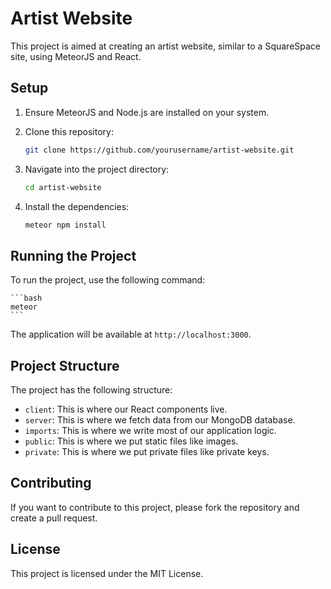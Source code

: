 # Artist Website

This project is aimed at creating an artist website, similar to a SquareSpace site, using MeteorJS and React.

## Setup

1. Ensure MeteorJS and Node.js are installed on your system.

2. Clone this repository:

    ```bash
    git clone https://github.com/yourusername/artist-website.git
    ```

3. Navigate into the project directory:

    ```bash
    cd artist-website
    ```

4. Install the dependencies:

    ```bash
    meteor npm install
    ```

## Running the Project

To run the project, use the following command:

    ```bash
    meteor
    ```

The application will be available at `http://localhost:3000`.

## Project Structure

The project has the following structure:

- `client`: This is where our React components live.
- `server`: This is where we fetch data from our MongoDB database.
- `imports`: This is where we write most of our application logic.
- `public`: This is where we put static files like images.
- `private`: This is where we put private files like private keys.

## Contributing

If you want to contribute to this project, please fork the repository and create a pull request.

## License

This project is licensed under the MIT License.
